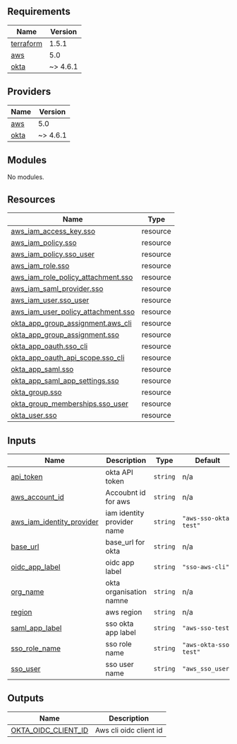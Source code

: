 <!-- BEGIN_TF_DOCS -->
## Requirements

| Name | Version |
|------|---------|
| <a name="requirement_terraform"></a> [terraform](#requirement\_terraform) | 1.5.1 |
| <a name="requirement_aws"></a> [aws](#requirement\_aws) | 5.0 |
| <a name="requirement_okta"></a> [okta](#requirement\_okta) | ~> 4.6.1 |

## Providers

| Name | Version |
|------|---------|
| <a name="provider_aws"></a> [aws](#provider\_aws) | 5.0 |
| <a name="provider_okta"></a> [okta](#provider\_okta) | ~> 4.6.1 |

## Modules

No modules.

## Resources

| Name | Type |
|------|------|
| [aws_iam_access_key.sso](https://registry.terraform.io/providers/hashicorp/aws/5.0/docs/resources/iam_access_key) | resource |
| [aws_iam_policy.sso](https://registry.terraform.io/providers/hashicorp/aws/5.0/docs/resources/iam_policy) | resource |
| [aws_iam_policy.sso_user](https://registry.terraform.io/providers/hashicorp/aws/5.0/docs/resources/iam_policy) | resource |
| [aws_iam_role.sso](https://registry.terraform.io/providers/hashicorp/aws/5.0/docs/resources/iam_role) | resource |
| [aws_iam_role_policy_attachment.sso](https://registry.terraform.io/providers/hashicorp/aws/5.0/docs/resources/iam_role_policy_attachment) | resource |
| [aws_iam_saml_provider.sso](https://registry.terraform.io/providers/hashicorp/aws/5.0/docs/resources/iam_saml_provider) | resource |
| [aws_iam_user.sso_user](https://registry.terraform.io/providers/hashicorp/aws/5.0/docs/resources/iam_user) | resource |
| [aws_iam_user_policy_attachment.sso](https://registry.terraform.io/providers/hashicorp/aws/5.0/docs/resources/iam_user_policy_attachment) | resource |
| [okta_app_group_assignment.aws_cli](https://registry.terraform.io/providers/okta/okta/latest/docs/resources/app_group_assignment) | resource |
| [okta_app_group_assignment.sso](https://registry.terraform.io/providers/okta/okta/latest/docs/resources/app_group_assignment) | resource |
| [okta_app_oauth.sso_cli](https://registry.terraform.io/providers/okta/okta/latest/docs/resources/app_oauth) | resource |
| [okta_app_oauth_api_scope.sso_cli](https://registry.terraform.io/providers/okta/okta/latest/docs/resources/app_oauth_api_scope) | resource |
| [okta_app_saml.sso](https://registry.terraform.io/providers/okta/okta/latest/docs/resources/app_saml) | resource |
| [okta_app_saml_app_settings.sso](https://registry.terraform.io/providers/okta/okta/latest/docs/resources/app_saml_app_settings) | resource |
| [okta_group.sso](https://registry.terraform.io/providers/okta/okta/latest/docs/resources/group) | resource |
| [okta_group_memberships.sso_user](https://registry.terraform.io/providers/okta/okta/latest/docs/resources/group_memberships) | resource |
| [okta_user.sso](https://registry.terraform.io/providers/okta/okta/latest/docs/resources/user) | resource |

## Inputs

| Name | Description | Type | Default | Required |
|------|-------------|------|---------|:--------:|
| <a name="input_api_token"></a> [api\_token](#input\_api\_token) | okta API token | `string` | n/a | yes |
| <a name="input_aws_account_id"></a> [aws\_account\_id](#input\_aws\_account\_id) | Accoubnt id for aws | `string` | n/a | yes |
| <a name="input_aws_iam_identity_provider"></a> [aws\_iam\_identity\_provider](#input\_aws\_iam\_identity\_provider) | iam identity provider name | `string` | `"aws-sso-okta-test"` | no |
| <a name="input_base_url"></a> [base\_url](#input\_base\_url) | base\_url for okta | `string` | n/a | yes |
| <a name="input_oidc_app_label"></a> [oidc\_app\_label](#input\_oidc\_app\_label) | oidc  app label | `string` | `"sso-aws-cli"` | no |
| <a name="input_org_name"></a> [org\_name](#input\_org\_name) | okta organisation namne | `string` | n/a | yes |
| <a name="input_region"></a> [region](#input\_region) | aws region | `string` | n/a | yes |
| <a name="input_saml_app_label"></a> [saml\_app\_label](#input\_saml\_app\_label) | sso okta app label | `string` | `"aws-sso-test"` | no |
| <a name="input_sso_role_name"></a> [sso\_role\_name](#input\_sso\_role\_name) | sso role name | `string` | `"aws-okta-sso-test"` | no |
| <a name="input_sso_user"></a> [sso\_user](#input\_sso\_user) | sso user name | `string` | `"aws_sso_user"` | no |

## Outputs

| Name | Description |
|------|-------------|
| <a name="output_OKTA_OIDC_CLIENT_ID"></a> [OKTA\_OIDC\_CLIENT\_ID](#output\_OKTA\_OIDC\_CLIENT\_ID) | Aws cli oidc client id |
<!-- END_TF_DOCS -->